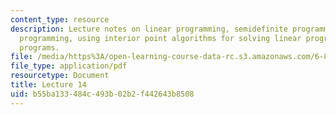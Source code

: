 ```yaml
---
content_type: resource
description: Lecture notes on linear programming, semidefinite programming, conic
  programming, using interior point algorithms for solving linear programs, and convex
  programs.
file: /media/https%3A/open-learning-course-data-rc.s3.amazonaws.com/6-854j-advanced-algorithms-fall-2008/b55ba133484c493b02b2f442643b8508_lec14.pdf
file_type: application/pdf
resourcetype: Document
title: Lecture 14
uid: b55ba133-484c-493b-02b2-f442643b8508
---
```

